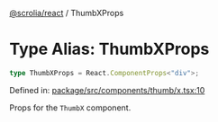[@scrolia/react](../README.md) / ThumbXProps

# Type Alias: ThumbXProps

```ts
type ThumbXProps = React.ComponentProps<"div">;
```

Defined in: [package/src/components/thumb/x.tsx:10](https://github.com/scrolia/react/blob/bef514f38138f6c060ddd0fad9edaba13d77962a/package/src/components/thumb/x.tsx#L10)

Props for the `ThumbX` component.
